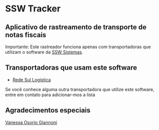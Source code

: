# SSW Tracker

## Aplicativo de rastreamento de transporte de notas fiscais

Importante: Este rastreador funciona apenas com transportadoras que utilizam o software da [SSW Sistemas](https://sswsistemas.com.br/o-sistema-ssw).

## Transportadoras que usam este software

* [Rede Sul Logística](https://www.redesullog.com.br/)

Se você conhece alguma outra transportadora que utilize este software, entre em contato para adicionar-mos a lista

## Agradecimentos especiais

[Vanessa Osorio Giannoni](https://github.com/vanessagiannoni "Vanessa Osorio Giannoni")
